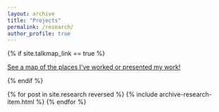 ```yaml
---
layout: archive
title: "Projects"
permalink: /research/
author_profile: true
---
```


{% if site.talkmap_link == true %}

<p style="text-decoration:underline;"><a href="/talkmap.html">See a map of the places I've worked or presented my work!</a></p>

{% endif %}

{% for post in site.research reversed %}
  {% include archive-research-item.html %}
{% endfor %}